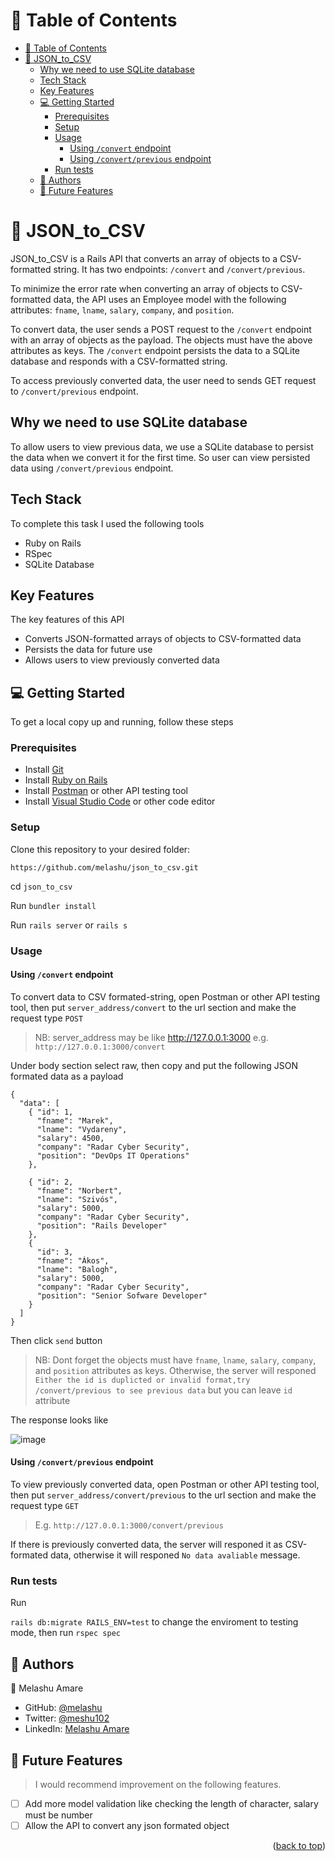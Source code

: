 
<a name="readme-top"></a>


# 📗 Table of Contents

- [📗 Table of Contents](#-table-of-contents)
- [📖 JSON\_to\_CSV ](#-json_to_csv-)
  - [Why we need to use SQLite database](#why-we-need-to-use-sqlite-database)
  - [Tech Stack ](#tech-stack-)
  - [Key Features ](#key-features-)
  - [💻 Getting Started ](#-getting-started-)
    - [Prerequisites](#prerequisites)
    - [Setup](#setup)
    - [Usage](#usage)
      - [Using `/convert` endpoint](#using-convert-endpoint)
      - [Using `/convert/previous` endpoint](#using-convertprevious-endpoint)
    - [Run tests](#run-tests)
  - [👥 Authors ](#-authors-)
  - [🔭 Future Features ](#-future-features-)

# 📖 JSON_to_CSV <a name="about-project"></a>

JSON_to_CSV is a Rails API that converts an array of objects to a CSV-formatted string. It has two endpoints: `/convert` and `/convert/previous`.

To minimize the error rate when converting an array of objects to CSV-formatted data, the API uses an Employee model with the following attributes: `fname`, `lname`, `salary`, `company`, and `position`.

To convert data, the user sends a POST request to the `/convert` endpoint with an array of objects as the payload. The objects must have the above attributes as keys. The `/convert` endpoint persists the data to a SQLite database and responds with a CSV-formatted string.

To access previously converted data, the user need to sends GET request to `/convert/previous` endpoint.

## Why we need to use SQLite database
To allow users to view previous data, we use a SQLite database to persist the data when we convert it for the first time. So user can view persisted data using `/convert/previous` endpoint.
 
## Tech Stack <a name="tech-stack"></a>

To complete this task I used the following tools 
  - Ruby on Rails
  - RSpec
  - SQLite Database
    
## Key Features <a name="key-features"></a>
The key features of this API

- Converts JSON-formatted arrays of objects to CSV-formatted data
- Persists the data for future use
- Allows users to view previously converted data
## 💻 Getting Started <a name="getting-started"></a>

To get a local copy up and running, follow these steps

### Prerequisites

- Install [Git](https://git-scm.com/book/en/v2/Getting-Started-Installing-Git)
- Install [Ruby on Rails](https://rubyinstaller.org/)
- Install [Postman](https://www.postman.com/downloads/) or other API testing tool
- Install [Visual Studio Code](https://code.visualstudio.com/download) or other code editor

### Setup

Clone this repository to your desired folder:

`https://github.com/melashu/json_to_csv.git`

cd `json_to_csv`

Run `bundler install`

Run `rails server` or `rails s`

### Usage

#### Using `/convert` endpoint 

To convert data to CSV formated-string, open Postman or other API testing tool, then put `server_address/convert` to the url section and make the request type `POST`

> NB: server_address may be like http://127.0.0.1:3000 e.g. `http://127.0.0.1:3000/convert`

Under body section select raw, then copy and put the following JSON formated data as a payload 

````
{
  "data": [
    { "id": 1,
      "fname": "Marek",
      "lname": "Vydareny",
      "salary": 4500,
      "company": "Radar Cyber Security",
      "position": "DevOps IT Operations"
    },
    
    { "id": 2,
      "fname": "Norbert",
      "lname": "Szivós",
      "salary": 5000,
      "company": "Radar Cyber Security",
      "position": "Rails Developer"
    },
    {
      "id": 3,
      "fname": "Ákos",
      "lname": "Balogh",
      "salary": 5000,
      "company": "Radar Cyber Security",
      "position": "Senior Sofware Developer"
    }
  ]
}

````
Then click `send` button 

> NB: Dont forget the objects must have `fname`, `lname`, `salary`, `company`, and `position` attributes as keys. Otherwise, the server will responed `Either the id is duplicted or invalid format,try /convert/previous to see previous data` but you can leave `id` attribute

The response looks like 

![image](https://user-images.githubusercontent.com/30173722/236670626-56fe50e3-9f8e-4987-a29b-4fa0f852d48c.png)

#### Using `/convert/previous` endpoint

To view previously converted data, open Postman or other API testing tool, then put `server_address/convert/previous` to the url section and make the request type `GET`

> E.g. `http://127.0.0.1:3000/convert/previous`

If there is previously converted data, the server will responed it as CSV-formated data, otherwise it will responed `No data avaliable` message.

### Run tests

Run 

`rails db:migrate RAILS_ENV=test` 
 to change the enviroment to testing mode, then run `rspec spec `

## 👥 Authors <a name="authors"></a>

 👤 Melashu Amare

- GitHub: [@melashu](https://github.com/melashu)
- Twitter: [@meshu102](https://twitter.com/meshu102)
- LinkedIn: [Melashu Amare](https://www.linkedin.com/in/melashu-amare/)

## 🔭 Future Features <a name="future-features"></a>

> I would recommend improvement on the following features.

- [ ] Add more model validation like checking the length of character, salary must be number
- [ ] Allow the API to convert any json formated object
  
<p align="right">(<a href="#readme-top">back to top</a>)</p>
